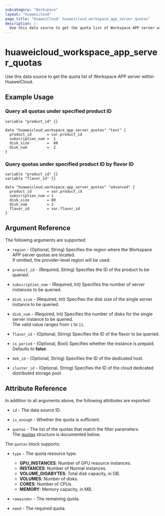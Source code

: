 ```yaml
---
subcategory: "Workspace"
layout: "huaweicloud"
page_title: "HuaweiCloud: huaweicloud_workspace_app_server_quotas"
description: |-
  Use this data source to get the quota list of Workspace APP server within HuaweiCloud.
---
```


# huaweicloud_workspace_app_server_quotas

Use this data source to get the quota list of Workspace APP server within HuaweiCloud.

## Example Usage

### Query all quotas under specified product ID

```hcl
variable "product_id" {}

data "huaweicloud_workspace_app_server_quotas" "test" {
  product_id       = var.product_id
  subscription_num =  1
  disk_size        =  80
  disk_num         =  2
}
```

### Query quotas under specified product ID by flavor ID

```hcl
variable "product_id" {}
variable "flavor_id" {}

data "huaweicloud_workspace_app_server_quotas" "advanced" {
  product_id       = var.product_id
  subscription_num = 1
  disk_size        = 80
  disk_num         = 2
  flavor_id        = var.flavor_id
}
```

## Argument Reference

The following arguments are supported:

* `region` - (Optional, String) Specifies the region where the Workspace APP server quotas are located.  
  If omitted, the provider-level region will be used.

* `product_id` - (Required, String) Specifies the ID of the product to be queried.

* `subscription_num` - (Required, Int) Specifies the number of server instances to be queried.

* `disk_size` - (Required, Int) Specifies the disk size of the single server instance to be queried.

* `disk_num` - (Required, Int) Specifies the number of disks for the single server instance to be queried.  
  The valid value ranges from `1` to `11`.

* `flavor_id` - (Optional, String) Specifies the ID of the flavor to be queried.

* `is_period` - (Optional, Bool) Specifies whether the instance is prepaid.  
  Defaults to **false**.

* `deh_id` - (Optional, String) Specifies the ID of the dedicated host.

* `cluster_id` - (Optional, String) Specifies the ID of the cloud dedicated distributed storage pool.

## Attribute Reference

In addition to all arguments above, the following attributes are exported:

* `id` - The data source ID.

* `is_enough` - Whether the quota is sufficient.

* `quotas` - The list of the quotas that match the filter parameters.  
  The [quotas](#data_app_server_quotas) structure is documented below.

<a name="data_app_server_quotas"></a>
The `quotas` block supports:

* `type` - The quota resource type.
  + **GPU_INSTANCES**: Number of GPU resource instances.
  + **INSTANCES**: Number of Normal instances.
  + **VOLUME_GIGABYTES**: Total disk capacity, in GB.
  + **VOLUMES**: Number of disks.
  + **CORES**: Number of CPUs.
  + **MEMORY**: Memory capacity, in MB.

* `remainder` - The remaining quota.

* `need` - The required quota.
